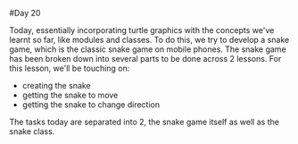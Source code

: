 #Day 20

Today, essentially incorporating turtle graphics with the concepts we've learnt so far, like modules and classes.
To do this, we try to develop a snake game, which is the classic snake game on mobile phones.
The snake game has been broken down into several parts to be done across 2 lessons. For this lesson, we'll be touching on:
- creating the snake
- getting the snake to move
- getting the snake to change direction

The tasks today are separated into 2, the snake game itself as well as the snake class.
